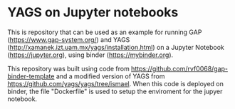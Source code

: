 
# YAGS on Jupyter notebooks
This is repository that can be used as an example for running GAP (https://www.gap-system.org/) and 
YAGS (http://xamanek.izt.uam.mx/yags/installation.html) on a Jupyter Notebook (https://jupyter.org), using binder (https://mybinder.org). 

This repository was built using code from https://github.com/rvf0068/gap-binder-template and a modified version of YAGS from https://github.com/yags/yags/tree/ismael. When this code is deployed on binder, the file "Dockerfile" is used to setup the enviroment for the jupyer notebook.

